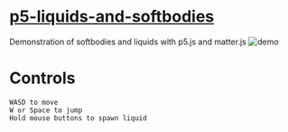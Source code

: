 # [p5-liquids-and-softbodies](https://zeozeozeo.github.io/p5-liquids-and-softbodies/p5-liquids-and-softbodies/)

Demonstration of softbodies and liquids with p5.js and matter.js
![demo](https://cdn.discordapp.com/attachments/783966433641365504/1012088335319175168/showcase.gif)

# Controls

    WASD to move
    W or Space to jump
    Hold mouse buttons to spawn liquid
